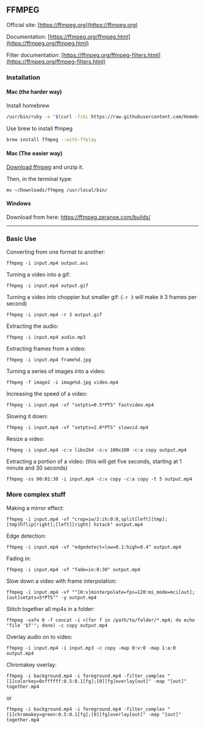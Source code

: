 ## FFMPEG

Official site: [https://ffmpeg.org](https://ffmpeg.org)

Documentation: [https://ffmpeg.org/ffmpeg.html](https://ffmpeg.org/ffmpeg.html)

Filter documentation: [https://ffmpeg.org/ffmpeg-filters.html](https://ffmpeg.org/ffmpeg-filters.html)

### Installation

#### Mac (the harder way)

Install homebrew

```bash
/usr/bin/ruby -e "$(curl -fsSL https://raw.githubusercontent.com/Homebrew/install/master/install)"
```
Use brew to install ffmpeg

```bash
brew install ffmpeg --with-ffplay
```

#### Mac (The easier way)

[Download ffmpeg](http://lav.io/ffmpeg.zip) and unzip it.

Then, in the terminal type:

```
mv ~/Downloads/ffmpeg /usr/local/bin/
```

#### Windows
Download from here:
[https://ffmpeg.zeranoe.com/builds/
](https://ffmpeg.zeranoe.com/builds/)

--------

### Basic Use

Converting from one format to another:

```
ffmpeg -i input.mp4 output.avi
```

Turning a video into a gif:

```
ffmpeg -i input.mp4 output.gif
```

Turning a video into choppier but smaller gif:
(```-r 3``` will make it 3 frames per second)

```
ffmpeg -i input.mp4 -r 3 output.gif
```

Extracting the audio:

```
ffmpeg -i input.mp4 audio.mp3
```

Extracting frames from a video:

```
ffmpeg -i input.mp4 frame%d.jpg
```

Turning a series of images into a video:

```
ffmpeg -f image2 -i image%d.jpg video.mp4
```

Increasing the speed of a video:

```
ffmpeg -i input.mp4 -vf "setpts=0.5*PTS" fastvideo.mp4
```

Slowing it down:

```
ffmpeg -i input.mp4 -vf "setpts=2.0*PTS" slowvid.mp4
```

Resize a video:

```
ffmpeg -i input.mp4 -c:v libx264 -s:v 100x100 -c:a copy output.mp4
```

Extracting a portion of a video:
(this will get five seconds, starting at 1 minute and 30 seconds)

```
ffmpeg -ss 00:01:30 -i input.mp4 -c:v copy -c:a copy -t 5 output.mp4
``` 


### More complex stuff


Making a mirror effect:

```
ffmpeg -i input.mp4 -vf "crop=iw/2:ih:0:0,split[left][tmp];[tmp]hflip[right];[left][right] hstack" output.mp4
```


Edge detection:

```
ffmpeg -i input.mp4 -vf "edgedetect=low=0.1:high=0.4" output.mp4
```

Fading in:

```
ffmpeg -i input.mp4 -vf "fade=in:0:30" output.mp4
```

Slow down a video with frame interpolation:

```
ffmpeg -i input.mp4 -vf ""[0:v]minterpolate=fps=120:mi_mode=mci[out];[out]setpts=5*PTS"" -y output.mp4
```

Stitch together all mp4s in a folder:

```
ffmpeg -safe 0 -f concat -i <(for f in /path/to/folder/*.mp4; do echo "file '$f'"; done) -c copy output.mp4
```

Overlay audio on to video:

```
ffmpeg -i input.mp4 -i input.mp3 -c copy -map 0:v:0 -map 1:a:0 output.mp4
```

Chromakey overlay:

```
ffmpeg -i background.mp4 -i foreground.mp4 -filter_complex "[1]colorkey=0xffffff:0.5:0.1[fg];[0][fg]overlay[out]" -map "[out]" together.mp4
```

or

```
ffmpeg -i background.mp4 -i foreground.mp4 -filter_complex "[1]chromakey=green:0.5:0.1[fg];[0][fg]overlay[out]" -map "[out]" together.mp4
```
